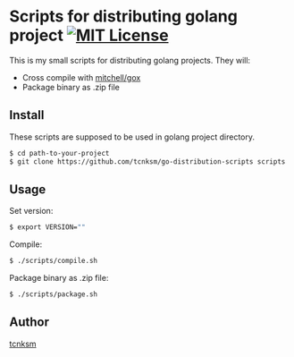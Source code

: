 Scripts for distributing golang project [![MIT License](http://img.shields.io/badge/license-MIT-blue.svg?style=flat)](https://github.com/tcnksm/go-distribution-scripts/blob/master/LICENCE)
====

This is my small scripts for distributing golang projects. They will:

- Cross compile with [mitchell/gox](https://github.com/mitchellh/gox)
- Package binary as .zip file

## Install

These scripts are supposed to be used in golang project directory.

```bash
$ cd path-to-your-project
$ git clone https://github.com/tcnksm/go-distribution-scripts scripts
```

## Usage

Set version:

```bash
$ export VERSION="" 
```

Compile:

```bash
$ ./scripts/compile.sh
```

Package binary as .zip file:

```bash
$ ./scripts/package.sh
```

## Author

[tcnksm](https://github.com/tcnksm)


